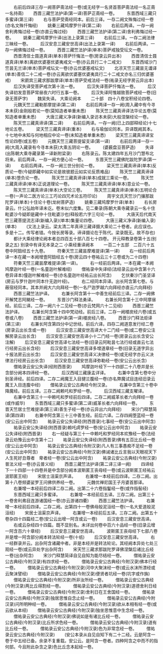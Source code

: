 <!-- { "loadSidebar": true } -->
　　右前后四译三存一阙菩萨斋法经一卷(或无经字一名贤首菩萨斋法经一名正斋一名持斋)
　　西晋三藏竺法护译(第一译)菩萨正斋经一卷。
　　东晋西域三藏只多蜜译(第三译)
　　右与菩萨受斋经同本。前后三译。一存二阙文殊悔过经一卷(亦名文殊忏悔经)
　　姚秦三藏鸠摩罗什译(第二译)
　　右前后两译。一存一阙舍利弗悔过经一卷(亦直云悔过经)
　　西晋三藏竺法护译(第二译)舍利弗悔过经一卷。
　　姚秦三藏鸠摩罗什译(出法上录第三译)
　　右前后三译。一存二阙法律三昧经一卷。
　　后汉安息三藏安世高译(出法上录第一译)
　　右前后两译。一存一阙佛悔过经一卷。
　　西晋三藏竺法护译(单本)菩萨戒独受坛文一卷。
　　西晋清信士聂道真译(单本)菩萨忏悔法一卷(房录云异出本)
　　西晋清信士聂道真译(单本)离欲优婆塞优婆夷戒文一卷(亦云具行二十二戒文)
　　东晋西域沙门竺昙无兰译(单本)菩萨戒坛文一卷(亦云优婆塞戒坛文)
　　北凉天竺三藏昙无谶译(单本)善信二十二戒一卷(亦云离欲优婆塞优婆夷具行二十二戒文亦名三归优婆塞戒)
　　宋罽宾三藏求那跋摩译(单本)菩萨受戒法经一卷(祐录无经字房云异出本)
　　后汉失译受菩萨戒次第十法一卷。
　　后汉失译菩萨忏悔法一卷。
　　后汉失译初发意菩萨常昼夜六时行五事一卷。
　　后汉失译阿惟越致菩萨戒经一卷(旧录无菩萨字)
　　魏吴失译。
大乘论阙本
　　二十部　四十八卷宝积经论四卷。
　　元魏天竺三藏勒那摩提译(第二译)
　　右前后两译一存一阙(周入藏中有今寻本未获)金刚般若论一卷(莫知造者单重未悉)
　　陈天竺三藏真谛译法华论五卷(莫知造者单重未悉)
　　大唐三藏义净译(新编入录访本未获)大般涅槃经论一卷。
　　陈天竺三藏真谛译(第二译)
　　右前后两译。一存一阙(已上四部释经论)十七地论五卷。
　　梁天竺三藏真谛译(重本)
　　右与瑜伽论同本。异译既阙其本。十七地中未知与何地相应中论一卷(未知造者单重未悉)
　　梁天竺三藏真谛译宝性论四卷(或五卷)
　　元魏天竺三藏菩提留支译(第一译)
　　右前后两译一存一阙(大周入藏录有今寻本未获)大乘五阴论一卷。
　　(婆薮盘豆菩萨造)
　　失译(出陈朝大乘寺藏录第一译新附梁录)
　　右陈录云。陈太建四年五月沙门慧布北将来。前后两译。一存一阙方便心论一卷。
　　东晋天竺三藏佛陀跋陀罗译(第一译)
　　右前后两译。一存一阙三世分别论一卷。
　　梁天竺三藏真谛译(单本)反质论一卷(今疑即藏中如实论是故彼题云如实论反质难品)
　　陈天竺三藏真谛译(单本)堕负论一卷。
　　陈天竺三藏真谛译(单本)成就三乘论一卷。
　　陈天竺三藏真谛译(单本)正说道理论一卷。
　　陈天竺三藏真谛译(单本)意业论一卷。
　　陈天竺三藏真谛译(单本)大空论三卷。
　　陈天竺三藏真谛译(单本)五明论合一卷(一声论二医方论三工巧论四咒术论五符印论)
　　周宇文氏天竺沙门攘那跋陀罗译(单本)十住论十卷(龙树菩萨造)
　　姚秦三藏鸠摩罗什译(单本)
　　右长房录云。什公弘始年译未讫。卷末似六度集。见二秦录(陈朝大乘寺藏录云一名十住毗婆沙今疑即是藏中十住毗婆沙也)释般若六字三句论一卷。
　　大唐天后代南天竺三藏菩提流志译(新编入录)(单本)集量论四卷。
　　大唐三藏义净译(新编入录)(单本)
　　(又法上录云。梁太清二年真谛三藏译摄大乘论二十卷者。此应误也。多是十二。传写者错。今按长房等录。谛译摄论在于陈代。梁录既无。故不存也)
　　都计大乘经律论阙本者总四百五十部八百七十四卷。
开元释教录卷第十五(别录之五)
别录中有译无本录之二
小乘经重译阙本
　　一百二十五部　二百六十五卷中阿鋡经五十九卷。
　　符秦天竺三藏昙摩难提译(第一译)
　　右一经前后两译一本在藏一本阙增壹阿鋡经五十卷(房云四十卷祐云三十三卷或为二十四卷)
　　符秦天竺三藏昙摩难提译(第一译)。
　　右一经前后两译。一本在藏一本阙鸠摩迦叶经一卷(一名童迦叶解难经)
　　僧祐录中失译经(法经录云出中含第十六卷异译本)僮迦叶解难经一卷(亦名童迦叶经祐云出长阿含)
　　乞伏秦沙门圣坚译(房云与罗什迦叶同本什无迦叶经)。
　　右二经同本异译。出长阿含第七卷。与蔽宿经同本。其本并阙大六向拜经一卷(一名尸迦罗越六向拜经亦直云六向拜经)
　　西晋三藏竺法护译。
　　右兼长阿含第十一中善生经前后三译。二存一阙佛开解梵志阿颰经一卷。
　　东晋沙门释法勇译。
　　右兼长阿含第十三中阿摩昼经。前后三译。二存一阙六十二见经一卷(亦云梵网六十二见经)
　　西晋三藏竺法护译。
　　右兼长阿含第十四中梵动经。前后三译。二存一阙楼炭经六卷(或五卷或八卷)
　　西晋三藏竺法护译(第一译)楼炭经八卷。
　　西晋沙门释法炬译(第三译)
　　右兼长阿含第四分中记世经。前后六译。四存二阙道意发行经二卷(房录云出长含或一卷)
　　后汉安息三藏安世高译大十二门经一卷(或二卷安公注解房录云出长含)
　　后汉安息三藏安世高译小十二门经一卷(房录云出长含安公注解)
　　后汉安息三藏安世高译七法经一卷(旧录云阿毗昙七法行经或直云七法行经房云出长含经)
　　后汉安息三藏安世高译多增道章经一卷(旧录无道字异出十报法房云出长含)
　　后汉安息三藏安世高译义决律经一卷(或无经字亦云义决律法行经房云出长含)
　　后汉安息三藏安世高译弥勒经一卷(安公云出长含)
　　僧祐录云安公失译(经附西晋录)
　　鸠摩迦叶经下一十四部二十八卷并是长含部分阙本四谛经一卷。
　　后汉西域三藏康孟详译。
　　右兼中含第七卷中分别圣谛经。前后四译。二存二阙魔王入目揵兰腹经一卷(亦名弊魔试目连经旧录云魔王入目连腹中经)
　　僧祐录云安公古典经今附汉录。
　　右兼中含第三十卷中降魔经。前后五译。三存二阙赖吒和罗经一卷。
　　后汉西域三藏支曜译。
　　右兼中含第三十一中赖吒和罗经前后四译。二存二阙威革长者六向拜经一卷(或作威华)
　　东晋西域三藏只多蜜译(第二译)威革长者六向拜经一卷。
　　东晋天竺居士竺难提译(第三译)善生子经一卷(亦云异出六向拜经)
　　宋沙门释慧简译(第四译)
　　右兼中阿含第三十三中善生经。前后六译。二存四阙堕蓝经一卷(安公云出中阿含)
　　祐录云安公失译经(附西晋录)七事经一卷(安公云出中阿含)
　　祐录云安公失译经(附西晋录)赖吒謣罗经一卷(安公云出中阿含)
　　祐录云安公失译经(附西晋录)
　　右一经疑与第三十一中赖吒和罗经同本欢豫经一卷(法经录云劝豫云出中含第十二)
　　祐录云安公失译经(附西晋录)佛有五百比丘经一卷(安公云出中阿含)
　　祐录云安公古典经(令附汉录)凡人有三事愚痴不足经一卷(安公云出中阿含)
　　祐录云安公古典经(今附汉录)佛诫诸比丘言我以天眼视天下人生死好丑尊者　卑者经一卷(安公云出中阿含)
　　祐录云安公古典经(今附汉录)普法义经一卷(亦云普义经)
　　西晋三藏竺法护译(第二译三译一阙)
　　四谛经下一十四部一十四卷并是中含部分阙本波斯匿王丧母经一卷(或云波斯匿王经祐云波耶匿王经)
　　宋居士沮渠京声译。
　　右兼增一本经前后四译。二存二阙。出第十八卷频婆娑罗王问佛供养经一卷。
　　元魏优禅尼国王子月婆首那译。
　　右兼增一本经前后四译二存二阙。出第二十六卷指鬘经一卷(或作指髻经)
　　东晋西域三藏只多蜜译。
　　右兼增一本经前后五译。三存二阙。出第三十一卷舍利弗目连游诸国经一卷(亦云游诸四衢)
　　西晋三藏竺法护译。
　　右兼增一本经前后四译。二存二阙。出第四十一卷佛母般泥洹经一卷(一名大爱道般泥洹经)
　　宋居士沮渠京声译。
　　右兼增一本经前后五译。三存二阙。出第五十卷杂四十四篇经二卷(安公云出增一阿含或云一卷)
　　后汉安息三藏安世高译。
　　右或云杂经四十四篇。既不显别名。未详出何卷中百六十品经一卷(旧录云增一阿含百六十章经)
　　后汉安息三藏安世高译。
　　波斯匿王丧母经下七部八卷并是增一阿含部分阙本转法轮经一卷(十纸)
　　后汉安息三藏安世高译。
　　右一经群录并云。出杂阿含诸藏中者。非是本经并是转法轮论。其经阙本异处七处三观经一卷(或云异处字出杂阿含)
　　宋天竺三藏求那跋陀罗译佛涅槃后诸比丘经一卷(出杂阿含)
　　宋沙门释慧简译自见自知为能尽结经一卷。
　　僧祐录云安公古典经(今附汉录)有四求经一卷。
　　僧祐录云安公古典经(今附汉录)佛本行经一卷。
　　僧祐录云安公古典经(今附汉录)河中大聚沫经一卷(或云水沫所漂经或云聚沫譬经)
　　僧祐录云安公古典经(今附汉录)便贤者坑经一卷(坑字或作旃)
　　僧祐录云安公古典经(今附汉录)所非汝所经一卷。
　　僧祐录云安公古典经(今附汉录)两比丘得割经一卷。
　　僧祐录云安公古典经(今附汉录)道德舍利日经一卷。
　　僧祐录云安公古典经(今附汉录)舍利日在王舍国经一卷。
　　僧祐录云安公古典经(今附汉录)独居思惟自念止经一卷。
　　僧祐录云安公古典经(今附汉录)问所明种经一卷。
　　僧祐录云安公古典经(今附汉录)欲从本相有经一卷(或云欲从本经)
　　僧祐录云安公古典经(今附汉录)独坐思惟意中生念经一卷。
　　僧祐录云安公古典经(今附汉录)佛说如是有诸比丘经一卷。
　　僧祐录云安公古典经(今附汉录)比丘所求色经一卷。
　　僧祐录云安公古典经(今附汉录)道有比丘经一卷。
　　僧祐录云安公古典经(今附汉录)色为非常念经一卷。
　　僧祐录云安公古典经(今附汉录)
　　(安公本录从自见自知下有二十二经。云是阿含一卷于中五经已备。余录不复重载。安公云。是阿含一卷者。四种阿含之中而不的指何部。今且附此杂含之录)色比丘念本起经一卷。
